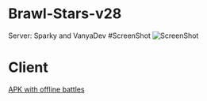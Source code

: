 # Brawl-Stars-v28
Server: Sparky and VanyaDev
#ScreenShot
![ScreenShot](https://cdn.discordapp.com/attachments/817282221177569332/817717138256560188/Screenshot_20210306-131235_Modern_Brawl.jpg) 



# Client
[APK with offline battles](https://mega.nz/file/aCoz2aZZ#b4hJPUNnY_dikGuUmJO3ttJfMmwQOetSDlxrg-1_kZc)
